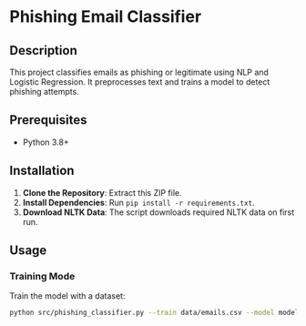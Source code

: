 # Phishing Email Classifier

## Description
This project classifies emails as phishing or legitimate using NLP and Logistic Regression. It preprocesses text and trains a model to detect phishing attempts.

## Prerequisites
- Python 3.8+

## Installation
1. **Clone the Repository**: Extract this ZIP file.
2. **Install Dependencies**: Run `pip install -r requirements.txt`.
3. **Download NLTK Data**: The script downloads required NLTK data on first run.

## Usage
### Training Mode
Train the model with a dataset:
```bash
python src/phishing_classifier.py --train data/emails.csv --model model.pkl --vectorizer vectorizer.pkl
